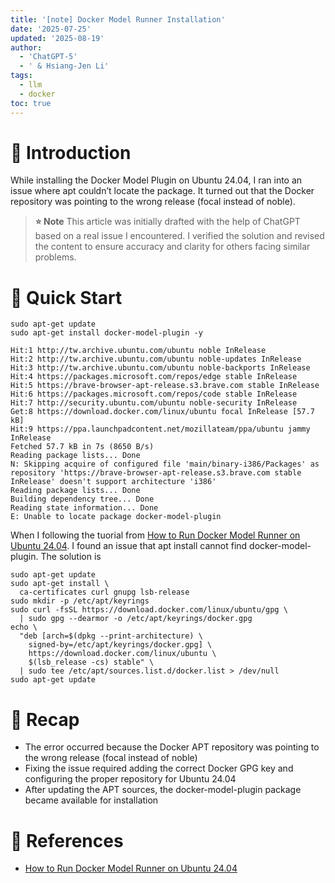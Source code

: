 ```yaml
---
title: '[note] Docker Model Runner Installation'
date: '2025-07-25'
updated: '2025-08-19'
author:
  - 'ChatGPT-5'
  - ' & Hsiang-Jen Li'
tags:
  - llm
  - docker
toc: true
---
```


# 📌 Introduction

While installing the Docker Model Plugin on Ubuntu 24.04, I ran into an issue where apt couldn’t locate the package. It turned out that the Docker repository was pointing to the wrong release (focal instead of noble).

> **⭐ Note** 
> This article was initially drafted with the help of ChatGPT based on a real issue I encountered. I verified the solution and revised the content to ensure accuracy and clarity for others facing similar problems.

<!-- more -->

# 🚀 Quick Start

```shell
sudo apt-get update
sudo apt-get install docker-model-plugin -y

Hit:1 http://tw.archive.ubuntu.com/ubuntu noble InRelease                                 
Hit:2 http://tw.archive.ubuntu.com/ubuntu noble-updates InRelease                         
Hit:3 http://tw.archive.ubuntu.com/ubuntu noble-backports InRelease                       
Hit:4 https://packages.microsoft.com/repos/edge stable InRelease                          
Hit:5 https://brave-browser-apt-release.s3.brave.com stable InRelease                     
Hit:6 https://packages.microsoft.com/repos/code stable InRelease                          
Hit:7 http://security.ubuntu.com/ubuntu noble-security InRelease                          
Get:8 https://download.docker.com/linux/ubuntu focal InRelease [57.7 kB]                  
Hit:9 https://ppa.launchpadcontent.net/mozillateam/ppa/ubuntu jammy InRelease             
Fetched 57.7 kB in 7s (8650 B/s)
Reading package lists... Done
N: Skipping acquire of configured file 'main/binary-i386/Packages' as repository 'https://brave-browser-apt-release.s3.brave.com stable InRelease' doesn't support architecture 'i386'
Reading package lists... Done
Building dependency tree... Done
Reading state information... Done
E: Unable to locate package docker-model-plugin
```

When I following the tuorial from [How to Run Docker Model Runner on Ubuntu 24.04](https://mrcloudbook.com/how-to-run-docker-model-runner-on-ubuntu-24-04/). I found an issue that apt install cannot find docker-model-plugin. The solution is 

```shell
sudo apt-get update
sudo apt-get install \
  ca-certificates curl gnupg lsb-release
sudo mkdir -p /etc/apt/keyrings
sudo curl -fsSL https://download.docker.com/linux/ubuntu/gpg \
  | sudo gpg --dearmor -o /etc/apt/keyrings/docker.gpg
echo \
  "deb [arch=$(dpkg --print-architecture) \
    signed-by=/etc/apt/keyrings/docker.gpg] \
    https://download.docker.com/linux/ubuntu \
    $(lsb_release -cs) stable" \
  | sudo tee /etc/apt/sources.list.d/docker.list > /dev/null
sudo apt-get update
```

# 🔁 Recap

- The error occurred because the Docker APT repository was pointing to the wrong release (focal instead of noble)
- Fixing the issue required adding the correct Docker GPG key and configuring the proper repository for Ubuntu 24.04
- After updating the APT sources, the docker-model-plugin package became available for installation

# 🔗 References

- [How to Run Docker Model Runner on Ubuntu 24.04](https://mrcloudbook.com/how-to-run-docker-model-runner-on-ubuntu-24-04/)
